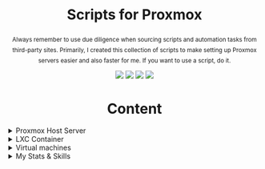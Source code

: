 <h1 align="center" id="heading">Scripts for Proxmox</h1>

<p align="center"><sub> Always remember to use due diligence when sourcing scripts and automation tasks from third-party sites. Primarily, I created this collection of scripts to make setting up Proxmox servers easier and also faster for me. If you want to use a script, do it. </sub></p>

<p align="center">
  <a href="https://github.com/iThieler/Proxmox/blob/master/LICENSE"><img src="https://img.shields.io/badge/license-MIT-blue" ></a>
  <a href="https://github.com/iThieler/Proxmox/discussions"><img src="https://img.shields.io/badge/%F0%9F%92%AC-Discussions-orange" /></a>
  <a href="https://github.com/iThieler/Proxmox/blob/master/CHANGELOG.md"><img src="https://img.shields.io/badge/🔶-Changelog-blue" /></a>
  <a href="https://ko-fi.com/U7U3FUTLF"><img src="https://img.shields.io/badge/%E2%98%95-Buy%20me%20a%20coffee-red" /></a>
</p>

<h1 align="center" id="heading">Content</h1>

<details>
<summary markdown="span"> Proxmox Host Server </summary>
-------------------- BEGIN SUBMENU --------------------
<details>
<summary markdown="span"> Proxmox Basic config </summary>
 
<p align="center"><img src="https://github.com/home-assistant/brands/blob/master/core_integrations/proxmoxve/icon.png?raw=true" height="100"/></p>

<h1 align="center" id="heading"> Proxmox Basic config </h1>

This script performs the following tasks after creating a configuration file. The configuration file is created by answering questions and is used to find variables for other tasks that are added in the future.
- If not already done and supported by the system hard disk, S.M.A.R.T. support is enabled on it
- The cluster and host firewall is set up and activated
- A backup tool is created in which VMs can be set.
- A cronjob is created, which creates backups of all VMs in the backup pool.
- Proxmox dark mode is activated >> Thanks to [Weilbyte](https://github.com/Weilbyte/PVEDiscordDark) for his work
- The "source" lists are updated and adapted.
  - Adding the correct PVE7 sources
  - Activate the no-subscription repo
  - Deactivating the Subscription Nag
- Complete update of the host server
- Restart of the Host server
 
Run the following in the Proxmox Shell. ⚠️ **PVE7 ONLY**

```bash
bash <(curl -s https://raw.githubusercontent.com/iThieler/Proxmox/main/misc/global-config-file.sh) install
```
____________________________________________________________________________________________ 
</details>

<details>
<summary markdown="span"> Resize Container Disk (LXC) </summary>
 
<h1 align="center" id="heading"> Resize Container Disk (LXC) </h1>

You will need access to your Proxmox node via SSH or directly. This applies to the standard Proxmox setup using LVM. In this example, the hard disk of the VMID 100 is reduced from 16GB to 8GB. On your Proxmox node, do the following:

List containers
```bash
pct list
```


Stop the container you want to resize
```bash
pct stop 100
```


Find out it's path on the node
```bash
lvdisplay | grep "LV Path\|LV Size"
```


Run a file system check
```bash
e2fsck -fy /dev/pve/vm-100-disk-0
```


Resize the file system
```bash
resize2fs /dev/pve/vm-100-disk-0 8G
```


Resize the local volume
```bash
lvreduce -L 8G /dev/pve/vm-100-disk-0
```


Edit the container's conf file
```bash
nano /etc/pve/lxc/100.conf
```


Update the following line accordingly
```bash
FROM:
rootfs: local-lvm:vm-100-disk-0,size=16G
TO:
rootfs: local-lvm:vm-100-disk-0,size=8G
```


Start the container
```bash
pct start 100
```


Enter and check the resize container disk
```bash
pct enter 100
df -h
```
____________________________________________________________________________________________ 
</details>

--------------------- END SUBMENU ---------------------
</details>

<details>
<summary markdown="span"> LXC Container </summary>
-------------------- BEGIN SUBMENU --------------------
<details>
<summary markdown="span"> LXC 1 </summary>
 
<p align="center"><img src="" height="100"/></p>

<h1 align="center" id="heading"> LXC 1 </h1>

```bash
bash <(curl -s https://raw.githubusercontent.com/iThieler/Proxmox/main/lxc/*.sh) install
```
____________________________________________________________________________________________ 
</details>

<details>
<summary markdown="span"> LXC 2 </summary>
 
<p align="center"><img src="" height="100"/></p>

<h1 align="center" id="heading"> LXC 2 </h1>

```bash
bash <(curl -s https://raw.githubusercontent.com/iThieler/Proxmox/main/lxc/*.sh) install
```
____________________________________________________________________________________________ 
</details>

<details>
<summary markdown="span"> LXC 3 </summary>
 
<p align="center"><img src="" height="100"/></p>

<h1 align="center" id="heading"> LXC 3 </h1>

```bash
bash <(curl -s https://raw.githubusercontent.com/iThieler/Proxmox/main/lxc/*.sh) install
```
____________________________________________________________________________________________ 
</details>

--------------------- END SUBMENU ---------------------
</details>

<details>
<summary markdown="span"> Virtual machines </summary>
-------------------- BEGIN SUBMENU --------------------
<details>
<summary markdown="span"> VM 1 </summary>
 
<p align="center"><img src="" height="100"/></p>

<h1 align="center" id="heading"> VM 1 </h1>

```bash
bash <(curl -s https://raw.githubusercontent.com/iThieler/Proxmox/main/vm/*.sh) install
```
____________________________________________________________________________________________ 
</details>

<details>
<summary markdown="span"> VM 2 </summary>
 
<p align="center"><img src="" height="100"/></p>

<h1 align="center" id="heading"> VM 2 </h1>

```bash
bash <(curl -s https://raw.githubusercontent.com/iThieler/Proxmox/main/vm/*.sh) install
```
____________________________________________________________________________________________ 
</details>

<details>
<summary markdown="span"> VM 3 </summary>
 
<p align="center"><img src="" height="100"/></p>

<h1 align="center" id="heading"> VM 3 </h1>

```bash
bash <(curl -s https://raw.githubusercontent.com/iThieler/Proxmox/main/vm/*.sh) install
```
____________________________________________________________________________________________ 
</details>

--------------------- END SUBMENU ---------------------
</details>

<details>
<summary markdown="span"> My Stats & Skills </summary>

<h1 align="center" id="heading">My Stats & Skills</h1>

<p align="center">
  <a href="https://iThieler.github.io/Proxmox/"><img src="https://github-readme-stats.vercel.app/api?username=iThieler&hide=stars&count_private=true&show_icons=true&theme=dark" height="130" /></a>
  <a href="https://iThieler.github.io/Proxmox/"><img src="https://github-readme-stats.vercel.app/api/top-langs?username=iThieler&layout=compact&theme=dark" height="130" /></a>
</p>
</details>
